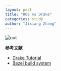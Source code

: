 ```yaml
---
layout: post
title: "ROS vs Drake"
categories: study
author: "Jixiang Zhang"
---
```


![out](https://tva3.sinaimg.cn/large/d494c514ly1gapapdzca4g20xc0m84qu.gif)

**参考文献**

- [Drake Tutorial](https://drake.guzhaoyuan.com/)
- [Bazel build system](https://drake.mit.edu/bazel.html)